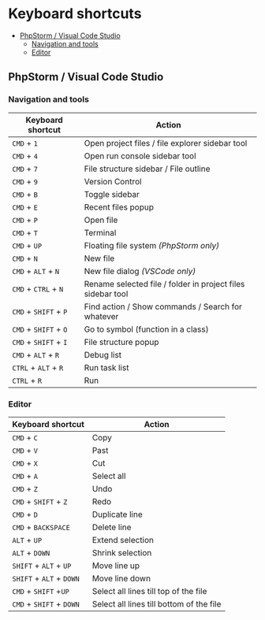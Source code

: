 # Keyboard shortcuts

- [PhpStorm / Visual Code Studio](#PhpStorm--Visual-Code-Studio)
  - [Navigation and tools](#Navigation-and-tools)
  - [Editor](#Editor)

## PhpStorm / Visual Code Studio

### Navigation and tools

| Keyboard shortcut | Action |
| ------ | ------ |
| `CMD` + `1` | Open project files / file explorer sidebar tool |
| `CMD` + `4` | Open run console sidebar tool |
| `CMD` + `7` | File structure sidebar / File outline |
| `CMD` + `9` | Version Control |
| `CMD` + `B` | Toggle sidebar |
| `CMD` + `E` | Recent files popup |
| `CMD` + `P` | Open file |
| `CMD` + `T` | Terminal |
| `CMD` + `UP` | Floating file system *(PhpStorm only)* |
| `CMD` + `N` | New file |
| `CMD` + `ALT` + `N` | New file dialog *(VSCode only)* |
| `CMD` + `CTRL` + `N` | Rename selected file / folder in project files sidebar tool |
| `CMD` + `SHIFT` + `P` | Find action / Show commands / Search for whatever |
| `CMD` + `SHIFT` + `O` | Go to symbol (function in a class) |
| `CMD` + `SHIFT` + `I` | File structure popup |
| `CMD` + `ALT` + `R` | Debug list |
| `CTRL` + `ALT` + `R` | Run task list |
| `CTRL` + `R` | Run |

### Editor

| Keyboard shortcut | Action |
| ------ | ------ |
| `CMD` + `C` | Copy |
| `CMD` + `V` | Past |
| `CMD` + `X` | Cut |
| `CMD` + `A` | Select all |
| `CMD` + `Z` | Undo |
| `CMD` + `SHIFT` + `Z` | Redo |
| `CMD` + `D` | Duplicate line |
| `CMD` + `BACKSPACE` | Delete line |
| `ALT` + `UP` | Extend selection |
| `ALT` + `DOWN` | Shrink selection |
| `SHIFT` + `ALT` + `UP` | Move line up |
| `SHIFT` + `ALT` + `DOWN` | Move line down |
| `CMD` + `SHIFT` +`UP` | Select all lines till top of the file |
| `CMD` + `SHIFT` + `DOWN` | Select all lines till bottom of the file |
